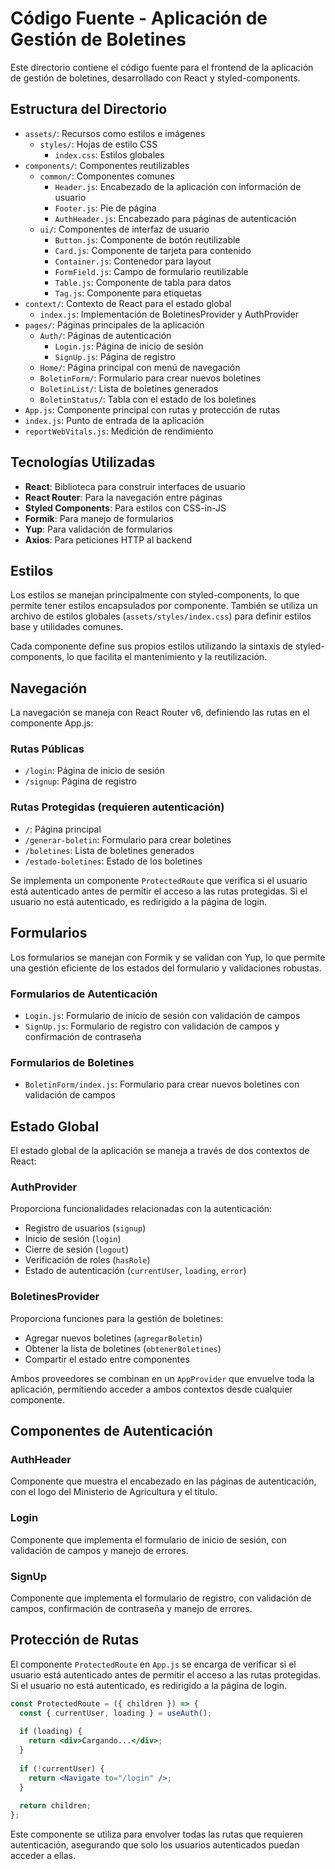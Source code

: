 # Código Fuente - Aplicación de Gestión de Boletines

Este directorio contiene el código fuente para el frontend de la aplicación de gestión de boletines, desarrollado con React y styled-components.

## Estructura del Directorio

- `assets/`: Recursos como estilos e imágenes
  - `styles/`: Hojas de estilo CSS
    - `index.css`: Estilos globales
- `components/`: Componentes reutilizables
  - `common/`: Componentes comunes
    - `Header.js`: Encabezado de la aplicación con información de usuario
    - `Footer.js`: Pie de página
    - `AuthHeader.js`: Encabezado para páginas de autenticación
  - `ui/`: Componentes de interfaz de usuario
    - `Button.js`: Componente de botón reutilizable
    - `Card.js`: Componente de tarjeta para contenido
    - `Container.js`: Contenedor para layout
    - `FormField.js`: Campo de formulario reutilizable
    - `Table.js`: Componente de tabla para datos
    - `Tag.js`: Componente para etiquetas
- `context/`: Contexto de React para el estado global
  - `index.js`: Implementación de BoletinesProvider y AuthProvider
- `pages/`: Páginas principales de la aplicación
  - `Auth/`: Páginas de autenticación
    - `Login.js`: Página de inicio de sesión
    - `SignUp.js`: Página de registro
  - `Home/`: Página principal con menú de navegación
  - `BoletinForm/`: Formulario para crear nuevos boletines
  - `BoletinList/`: Lista de boletines generados
  - `BoletinStatus/`: Tabla con el estado de los boletines
- `App.js`: Componente principal con rutas y protección de rutas
- `index.js`: Punto de entrada de la aplicación
- `reportWebVitals.js`: Medición de rendimiento

## Tecnologías Utilizadas

- **React**: Biblioteca para construir interfaces de usuario
- **React Router**: Para la navegación entre páginas
- **Styled Components**: Para estilos con CSS-in-JS
- **Formik**: Para manejo de formularios
- **Yup**: Para validación de formularios
- **Axios**: Para peticiones HTTP al backend

## Estilos

Los estilos se manejan principalmente con styled-components, lo que permite tener estilos encapsulados por componente. También se utiliza un archivo de estilos globales (`assets/styles/index.css`) para definir estilos base y utilidades comunes.

Cada componente define sus propios estilos utilizando la sintaxis de styled-components, lo que facilita el mantenimiento y la reutilización.

## Navegación

La navegación se maneja con React Router v6, definiendo las rutas en el componente App.js:

### Rutas Públicas
- `/login`: Página de inicio de sesión
- `/signup`: Página de registro

### Rutas Protegidas (requieren autenticación)
- `/`: Página principal
- `/generar-boletin`: Formulario para crear boletines
- `/boletines`: Lista de boletines generados
- `/estado-boletines`: Estado de los boletines

Se implementa un componente `ProtectedRoute` que verifica si el usuario está autenticado antes de permitir el acceso a las rutas protegidas. Si el usuario no está autenticado, es redirigido a la página de login.

## Formularios

Los formularios se manejan con Formik y se validan con Yup, lo que permite una gestión eficiente de los estados del formulario y validaciones robustas.

### Formularios de Autenticación
- `Login.js`: Formulario de inicio de sesión con validación de campos
- `SignUp.js`: Formulario de registro con validación de campos y confirmación de contraseña

### Formularios de Boletines
- `BoletinForm/index.js`: Formulario para crear nuevos boletines con validación de campos

## Estado Global

El estado global de la aplicación se maneja a través de dos contextos de React:

### AuthProvider
Proporciona funcionalidades relacionadas con la autenticación:
- Registro de usuarios (`signup`)
- Inicio de sesión (`login`)
- Cierre de sesión (`logout`)
- Verificación de roles (`hasRole`)
- Estado de autenticación (`currentUser`, `loading`, `error`)

### BoletinesProvider
Proporciona funciones para la gestión de boletines:
- Agregar nuevos boletines (`agregarBoletin`)
- Obtener la lista de boletines (`obtenerBoletines`)
- Compartir el estado entre componentes

Ambos proveedores se combinan en un `AppProvider` que envuelve toda la aplicación, permitiendo acceder a ambos contextos desde cualquier componente.

## Componentes de Autenticación

### AuthHeader
Componente que muestra el encabezado en las páginas de autenticación, con el logo del Ministerio de Agricultura y el título.

### Login
Componente que implementa el formulario de inicio de sesión, con validación de campos y manejo de errores.

### SignUp
Componente que implementa el formulario de registro, con validación de campos, confirmación de contraseña y manejo de errores.

## Protección de Rutas

El componente `ProtectedRoute` en `App.js` se encarga de verificar si el usuario está autenticado antes de permitir el acceso a las rutas protegidas. Si el usuario no está autenticado, es redirigido a la página de login.

```jsx
const ProtectedRoute = ({ children }) => {
  const { currentUser, loading } = useAuth();
  
  if (loading) {
    return <div>Cargando...</div>;
  }
  
  if (!currentUser) {
    return <Navigate to="/login" />;
  }
  
  return children;
};
```

Este componente se utiliza para envolver todas las rutas que requieren autenticación, asegurando que solo los usuarios autenticados puedan acceder a ellas.
